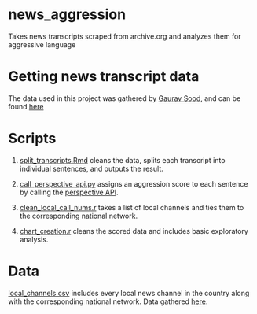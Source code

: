# news_aggression
Takes news transcripts scraped from archive.org and analyzes them for aggressive language

# Getting news transcript data

The data used in this project was gathered by [Gaurav Sood](gsood.com), and can be found [here](https://github.com/notnews/archive_news_cc)

# Scripts

1. [split_transcripts.Rmd](https://github.com/jamesmartherus/news_aggression/blob/master/split_transcripts.Rmd) cleans the data, splits each transcript into individual sentences, and outputs the result.

2. [call_perspective_api.py](https://github.com/jamesmartherus/news_aggression/blob/master/call_perspective_api.py) assigns an aggression score to each sentence by calling the [perspective API](https://github.com/notnews/archive_news_cc). 

3. [clean_local_call_nums.r](https://github.com/jamesmartherus/news_aggression/blob/master/clean_local_call_nums.R) takes a list of local channels and ties them to the corresponding national network. 

4. [chart_creation.r](https://github.com/jamesmartherus/news_aggression/blob/master/chart_creation.R) cleans the scored data and includes basic exploratory analysis.

# Data

[local_channels.csv](https://github.com/jamesmartherus/news_aggression/blob/master/local_channels.csv) includes every local news channel in the country along with the corresponding national network. Data gathered [here](https://en.wikipedia.org/wiki/List_of_United_States_over-the-air_television_networks).


